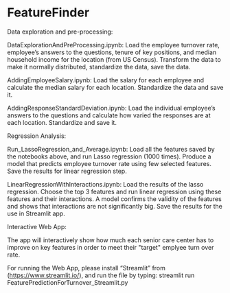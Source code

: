 # FeatureFinder


Data exploration and pre-processing:

DataExplorationAndPreProcessing.ipynb: Load the employee turnover rate, employee’s answers to the questions, tenure of key positions, and median household income for the location (from US Census). Transform the data to make it normally distributed, standardize the data, save the data.

AddingEmployeeSalary.ipynb: Load the salary for each employee and calculate the median salary for each location. Standardize the data and save it.

AddingResponseStandardDeviation.ipynb: Load the individual employee’s answers to the questions and calculate how varied the responses are at each location. Standardize and save it.

Regression Analysis:

Run_LassoRegression_and_Average.ipynb: Load all the features saved by the notebooks above, and run Lasso regression (1000 times). Produce a model that predicts employee turnover rate using few selected features. Save the results for linear regression step.

LinearRegressionWithInteractions.ipynb: Load the results of the lasso regression. Choose the top 3 features and run linear regression using these features and their interactions. A model confirms the validity of the features and shows that interactions are not significantly big. Save the results for the use in Streamlit app. 

Interactive Web App:

The app will interactively show how much each senior care center has to improve on key features in order to meet their "target" emplyee turn over rate.

For running the Web App, please install “Streamlit” from (https://www.streamlit.io/), and run the file by typing: streamlit run FeaturePredictionForTurnover_Streamlit.py
